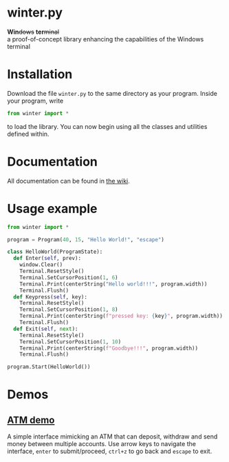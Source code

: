 # winter.py
**Win**~~dows~~ **ter**~~minal~~ <br>
a proof-of-concept library enhancing the capabilities of the Windows terminal

# Installation

Download the file `winter.py` to the same directory as your program. Inside your program, write
```python
from winter import *
```
to load the library. You can now begin using all the classes and utilities defined within.

# Documentation

All documentation can be found in [the wiki](https://github.com/mk8-bruh/winter.py/wiki).

# Usage example

```python
from winter import *

program = Program(40, 15, "Hello World!", "escape")

class HelloWorld(ProgramState):
  def Enter(self, prev):
    window.Clear()
    Terminal.ResetStyle()
    Terminal.SetCursorPosition(1, 6)
    Terminal.Print(centerString("Hello world!!!", program.width))
    Terminal.Flush()
  def Keypress(self, key):
    Terminal.ResetStyle()
    Terminal.SetCursorPosition(1, 8)
    Terminal.Print(centerString(f"pressed key: {key}", program.width))
    Terminal.Flush()
  def Exit(self, next):
    Terminal.ResetStyle()
    Terminal.SetCursorPosition(1, 10)
    Terminal.Print(centerString(f"Goodbye!!!", program.width))
    Terminal.Flush()

program.Start(HelloWorld())
```

# Demos

## [ATM demo](https://github.com/mk8-bruh/winter.py/blob/main/atm-demo.py)

A simple interface mimicking an ATM that can deposit, withdraw and send money between multiple accounts. Use arrow keys to navigate the interface, `enter` to submit/proceed, `ctrl+z` to go back and `escape` to exit.
